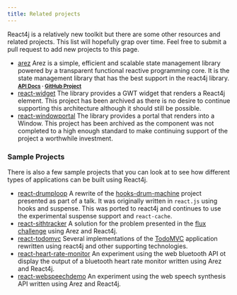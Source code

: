 ```yaml
---
title: Related projects
---
```


React4j is a relatively new toolkit but there are some other resources and related projects.
This list will hopefully grap over time. Feel free to submit a pull request to add new projects
to this page.

* [arez](https://github.com/arez/arez) Arez is a simple, efficient and scalable state management library
  powered by a transparent functional reactive programming core. It is the state management library that
  has the best support in the react4j library.
  <span style="font-size: smaller">**[API Docs](https://arez.github.io/api) · [GitHub Project](https://github.com/arez/arez)**</span>
* [react-widget](https://github.com/react4j/react4j-widget) The library provides a GWT widget that
  renders a React4j element. This project has been archived as there is no desire to continue supporting
  this architecture although it should still be possible.
* [react-windowportal](https://github.com/react4j/react4j-windowportal) The library provides a portal that
  renders into a Window. This project has been archived as the component was not completed to a high enough
  standard to make continuing support of the project a worthwhile investment.

### Sample Projects

There is also a few sample projects that you can look at to see how different types of applications can be
built using React4j.

* [react-drumploop](https://github.com/react4j/react4j-drumloop) A rewrite of the [hooks-drum-machine](https://github.com/kenwheeler/hooks-drum-machine)
  project presented as part of a talk. It was originally written in `react.js` using hooks and suspense. This
  was ported to react4j and continues to use the experimental suspense support and `react-cache`.
* [react-sithtracker](https://github.com/react4j/react4j-flux-challenge) A solution for the problem presented
  in the [flux challenge](https://github.com/staltz/flux-challenge) using Arez and React4j.
* [react-todomvc](https://github.com/react4j/react4j-todomvc) Several implementations of the [TodoMVC](todomvc.md)
  application rewritten using react4j and other supporting technologies.
* [react-heart-rate-monitor](https://github.com/react4j/react4j-heart-rate-monitor) An experiment using the web
  bluetooth API ot display the output of a bluetooth heart rate monitor written using Arez and React4j.
* [react-webspeechdemo](https://github.com/react4j/react4j-webspeechdemo) An experiment using the web speech
  synthesis API written using Arez and React4j.
